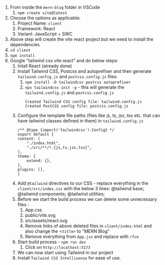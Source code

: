 1. From inside the `mern-blog` folder in VSCode
   1. `npm create vite@latest`
2. Choose the options as applicable:
   1. Project Name: `client`
   2. Framework: React
   3. Variant: JavaScript + SWC
3. Above step will create the vite react project but we need to install the dependencies
4. `cd client`
5. `npm install`
6. Google "tailwind css vite react" and do below steps:
   1. Intall React (already done)
   2. Install Tailwind CSS, Postcss and autoprefixer and then generate `tailwind.config.js` and `postcss.config.js` files:
      1. `npm install -D tailwindcss postcss autoprefixer`
      2. `npx tailwindcss init -p` - this will generate the `tailwind.config.js` and `postcss.config.js`
            ```
            Created Tailwind CSS config file: tailwind.config.js
            Created PostCSS config file: postcss.config.js
            ```
   3. Configure the template file paths (files like js, ts, jsx, tsx etc. that can have tailwind classes defined in them) in `tailwind.config.js`
        ```
        /** @type {import('tailwindcss').Config} */
        export default {
        content: [
            "./index.html",
            "./src/**/*.{js,ts,jsx,tsx}",
        ],
        theme: {
            extend: {},
        },
        plugins: [],
        }
        ```
   4. Add `@tailwind` directives to our CSS - replace everything in the `client/src/index.css` with the below 3 lines:
        @tailwind base;
        @tailwind components;
        @tailwind utilities;
   5. Before we start the build process we can delete some unnecessary files :
      1. App.css
      2. public/vite.svg
      3. src/assets/react.svg
      4. Remove links of above deleted files in `client/index.html` and also change the <`title>` to "MERN Blog"
      5. Remove everything from `App.jsx` and replace with `rfce`
   6. Start build process - `npm run dev`
      1. Click on `http://localhost:5173`
   7. We can now start using Tailwind in our project
   8. Install `Tailwind CSS Intellisense` for ease of use.
